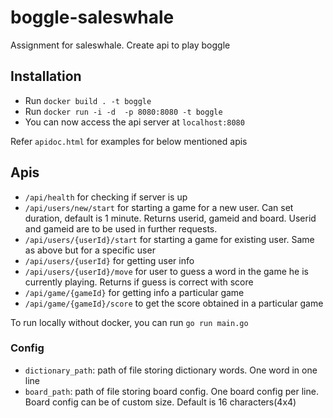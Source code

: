 # boggle-saleswhale
Assignment for saleswhale. Create api to play boggle

## Installation
* Run `docker build . -t boggle`
* Run `docker run -i -d  -p 8080:8080 -t boggle`
* You can now access the api server at `localhost:8080`

Refer `apidoc.html` for examples for below mentioned apis

## Apis
* `/api/health` for checking if server is up
* `/api/users/new/start` for starting a game for a new user. Can set duration, default is 1 minute. Returns userid, gameid and board. Userid and gameid are to be used in further requests.
* `/api/users/{userId}/start` for starting a game for existing user. Same as above but for a specific user
* `/api/users/{userId}` for getting user info
* `/api/users/{userId}/move` for user to guess a word in the game he is currently playing. Returns if guess is correct with score
* `/api/game/{gameId}` for getting info a particular game
* `/api/game/{gameId}/score` to get the score obtained in a particular game

To run locally without docker, you can run `go run main.go`

### Config
* `dictionary_path`: path of file storing dictionary words. One word in one line
* `board_path`: path of file storing board config. One board config per line. Board config can be of custom size. Default is 16 characters(4x4)